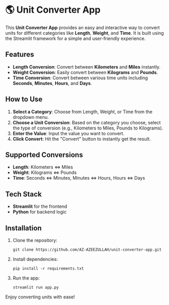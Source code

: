 # 🌎 Unit Converter App

This **Unit Converter App** provides an easy and interactive way to convert units for different categories like **Length**, **Weight**, and **Time**. It is built using the Streamlit framework for a simple and user-friendly experience.

## Features

- **Length Conversion**: Convert between **Kilometers** and **Miles** instantly.
- **Weight Conversion**: Easily convert between **Kilograms** and **Pounds**.
- **Time Conversion**: Convert between various time units including **Seconds**, **Minutes**, **Hours**, and **Days**.

## How to Use

1. **Select a Category**: Choose from Length, Weight, or Time from the dropdown menu.
2. **Choose a Unit Conversion**: Based on the category you choose, select the type of conversion (e.g., Kilometers to Miles, Pounds to Kilograms).
3. **Enter the Value**: Input the value you want to convert.
4. **Click Convert**: Hit the "Convert" button to instantly get the result.

## Supported Conversions

- **Length**: Kilometers ⇔ Miles
- **Weight**: Kilograms ⇔ Pounds
- **Time**: Seconds ⇔ Minutes, Minutes ⇔ Hours, Hours ⇔ Days

## Tech Stack

- **Streamlit** for the frontend
- **Python** for backend logic

## Installation

1. Clone the repository:
    ```
    git clone https://github.com/AZ-AZEEZULLAH/unit-converter-app.git
    ```

2. Install dependencies:
    ```
    pip install -r requirements.txt
    ```

3. Run the app:
    ```
    streamlit run app.py
    ```

Enjoy converting units with ease!
